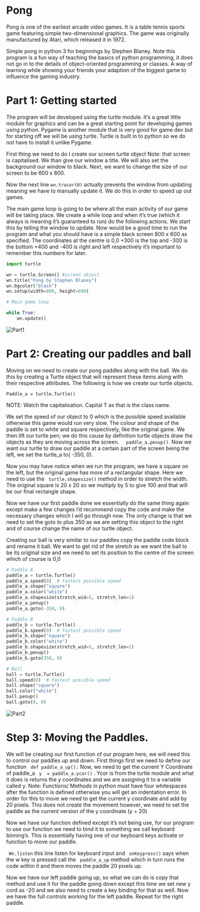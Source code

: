 # Pong
Pong is one of the earliest arcade video games. It is a table tennis sports game featuring simple two-dimensional graphics. The game was originally manufactured by Atari, which released it in 1972.

Simple pong in python 3 for beginnings by Stephen Blaney. Note this program is a fun way of teaching the basics of python programming, it does not go in to the details of object-oriented programming or classes. A way of learning while showing your friends your adaption of the biggest game to influence the gaming industry.

# Part 1: Getting started

The program will be developed using the turtle module. It’s a great little module for graphics and can be a great starting point for developing games using python. Pygame is another module that is very good for game dev but for starting off we will be using turtle. Turtle is built in to python so we do not have to install it unlike Pygame.

First thing we need to do I create our screen turtle object Note: that screen is capitalised. We than give our window a title.  We will also set the background our window to black. Next, we want to change the size of our screen to be 600 x 800.

Now the next line ```wn.tracer(0)``` actually prevents the window from updating meaning we have to manually update it. We do this in order to speed up out games.

The main game loop is going to be where all the main activity of our game will be taking place. We create a while loop and when it’s true (which it always is meaning it’s guaranteed to run) do the following actions. We start this by telling the window to update. 
Now would be a good time to run the program and what you should have is a simple black screen 800 x 600 as specified. The coordinates at the centre is 0,0 +300 is the top and -300 is the bottom +400 and -400 is right and left respectively it’s important to remember this numbers for later.

```python
import turtle

wn = turtle.Screen() #screen object
wn.title("Pong by Stephen Blaney")
wn.bgcolor("black")
wn.setup(width=800, height=600)

# Main game loop

while True:
    wn.update()
```
    
![Part1](https://user-images.githubusercontent.com/22968181/56204551-a5a87e80-603f-11e9-988c-5736b73985a6.PNG)


# Part 2: Creating our paddles and ball
Moving on we need to create our pong paddles along with the ball. We do this by creating a Turtle object that will represent these items along with their respective attributes. The following is how we create our turtle objects.

```Paddle_a = turtle.Turtle()```

NOTE: Watch the capitalisation. Capital T as that is the class name.

We set the speed of our object to 0 which is the possible speed available otherwise this game would run very slow. The colour and shape of the paddle is set to white and square respectively, like the original game. We then lift our turtle pen; we do this cause by definition turtle objects draw the objects as they are moving across the screen. ``` 
paddle_a.penup()```. Now we want our turtle to draw our paddle at a certain part of the screen being the left, we set the turtle_a to( -350, 0).

Now you may have notice when we run the program, we have a square on the left, but the original game has more of a rectangular shape. Here we need to use the ``` turtle.shapesize()```  method in order to stretch the width. The original square is 20 x 20 so we multiply by 5 to give 100 and that will be our final rectangle shape.

Now we have our first paddle done we essentially do the same thing again except make a few changes I’d recommend copy the code and make the necessary changes which I will go through now. The only change is that we need to set the goto to plus 350 as we are setting this object to the right and of course change the name of our turtle object.

Creating our ball is very similar to our paddles copy the paddle code block and rename it ball. We want to get rid of the stretch as we want the ball to be its original size and we need to set its position to the centre of the screen which of course is 0,0
```python 
# Paddle A
paddle_a = turtle.Turtle()
paddle_a.speed(0)  # fastest possible speed
paddle_a.shape("square")
paddle_a.color("white")
paddle_a.shapesize(stretch_wid=5, stretch_len=1)
paddle_a.penup()
paddle_a.goto(-350, 0)

# Paddle B
paddle_b = turtle.Turtle()
paddle_b.speed(0)  # fastest possible speed
paddle_b.shape("square")
paddle_b.color("white")
paddle_b.shapesize(stretch_wid=5, stretch_len=1)
paddle_b.penup()
paddle_b.goto(350, 0)

# Ball
ball = turtle.Turtle()
ball.speed(0)  # fastest possible speed
ball.shape("square")
ball.color("white")
ball.penup()
ball.goto(0, 0)
``` 

![Part2](https://user-images.githubusercontent.com/22968181/56209021-6df30400-604a-11e9-8f14-d68f510564ac.PNG)

# Step 3: Moving the Paddles.

We will be creating our first function of our program here, we will need this to control our paddles up and down. First things first we need to define our function ``` def paddle_a_up():```  Now, we need to get the current Y Coordinate of paddle_a  ``` y  = paddle_a.ycor()``` . Ycor is from the turtle module and what it does is returns the y coordinates and we are assigning it to a variable called y. Note: Functions/ Methods in python must have four whitespaces after the function is defined otherwise you will get an indentation error. In order for this to move we need to get the current y coordinate and add by 20 pixels. This does not create the movement however, we need to set the paddle as the current version of the y coordinate (y + 20)

Now we have our function defined except it’s not being use, for our program to use our function we need to bind it to something we call keyboard binning’s. This is essentially having one of our keyboard keys activate or function to move our paddle. 

``` Wn.listen```  this line listen for keyboard input and ``` onKeypress()```  says when the w key is pressed call the ``` paddle_a_up```  method which in turn runs the code within it and there moves the paddle 20 pixels up.

Now we have our left paddle going up, so what we can do is copy that method and use it for the paddle going down except this time we set new y cord as -20 and we also need to create a key binding for that as well. Now we have the full controls working for the left paddle. Repeat for the right paddle.  





